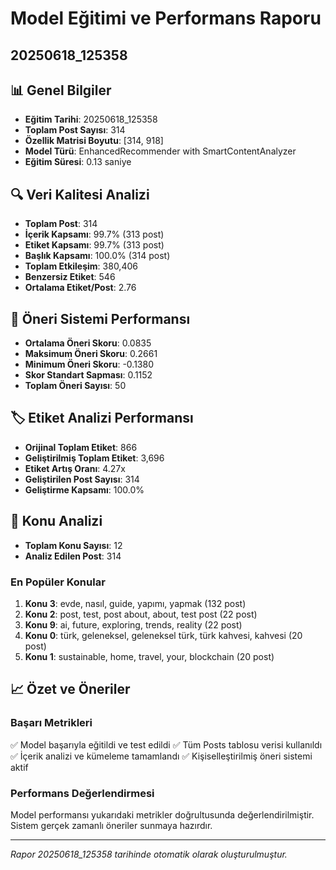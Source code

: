 # Model Eğitimi ve Performans Raporu
## 20250618_125358

## 📊 Genel Bilgiler
- **Eğitim Tarihi**: 20250618_125358
- **Toplam Post Sayısı**: 314
- **Özellik Matrisi Boyutu**: [314, 918]
- **Model Türü**: EnhancedRecommender with SmartContentAnalyzer
- **Eğitim Süresi**: 0.13 saniye

## 🔍 Veri Kalitesi Analizi

- **Toplam Post**: 314
- **İçerik Kapsamı**: 99.7% (313 post)
- **Etiket Kapsamı**: 99.7% (313 post)
- **Başlık Kapsamı**: 100.0% (314 post)
- **Toplam Etkileşim**: 380,406
- **Benzersiz Etiket**: 546
- **Ortalama Etiket/Post**: 2.76

## 🎯 Öneri Sistemi Performansı
- **Ortalama Öneri Skoru**: 0.0835
- **Maksimum Öneri Skoru**: 0.2661
- **Minimum Öneri Skoru**: -0.1380
- **Skor Standart Sapması**: 0.1152
- **Toplam Öneri Sayısı**: 50

## 🏷️ Etiket Analizi Performansı
- **Orijinal Toplam Etiket**: 866
- **Geliştirilmiş Toplam Etiket**: 3,696
- **Etiket Artış Oranı**: 4.27x
- **Geliştirilen Post Sayısı**: 314
- **Geliştirme Kapsamı**: 100.0%

## 🎯 Konu Analizi
- **Toplam Konu Sayısı**: 12
- **Analiz Edilen Post**: 314

### En Popüler Konular
1. **Konu 3**: evde, nasıl, guide, yapımı, yapmak (132 post)
2. **Konu 2**: post, test, post about, about, test post (22 post)
3. **Konu 9**: ai, future, exploring, trends, reality (22 post)
4. **Konu 0**: türk, geleneksel, geleneksel türk, türk kahvesi, kahvesi (20 post)
5. **Konu 1**: sustainable, home, travel, your, blockchain (20 post)

## 📈 Özet ve Öneriler

### Başarı Metrikleri
✅ Model başarıyla eğitildi ve test edildi
✅ Tüm Posts tablosu verisi kullanıldı
✅ İçerik analizi ve kümeleme tamamlandı
✅ Kişiselleştirilmiş öneri sistemi aktif

### Performans Değerlendirmesi
Model performansı yukarıdaki metrikler doğrultusunda değerlendirilmiştir. 
Sistem gerçek zamanlı öneriler sunmaya hazırdır.

---
*Rapor 20250618_125358 tarihinde otomatik olarak oluşturulmuştur.*

